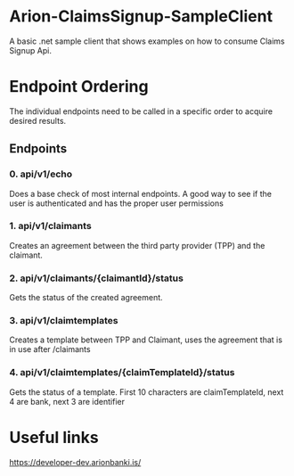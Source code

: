 # Arion-ClaimsSignup-SampleClient
A basic .net sample client that shows examples on how to consume Claims Signup Api.

# Endpoint Ordering
The individual endpoints need to be called in a specific order to acquire desired results.

## Endpoints
### 0. api/v1/echo
Does a base check of most internal endpoints. A good way to see if the user is authenticated and has the proper user permissions

### 1. api/v1/claimants
Creates an agreement between the third party provider (TPP) and the claimant.

### 2. api/v1/claimants/{claimantId}/status
Gets the status of the created agreement.

### 3. api/v1/claimtemplates
Creates a template between TPP and Claimant, uses the agreement that is in use after /claimants

### 4. api/v1/claimtemplates/{claimTemplateId}/status
Gets the status of a template. First 10 characters are claimTemplateId, next 4 are bank, next 3 are identifier

# Useful links
https://developer-dev.arionbanki.is/
